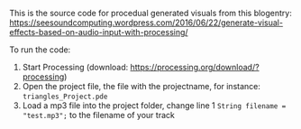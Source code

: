 This is the source code for procedual generated visuals from this blogentry: 
https://seesoundcomputing.wordpress.com/2016/06/22/generate-visual-effects-based-on-audio-input-with-processing/

To run the code:
1. Start Processing (download: https://processing.org/download/?processing)
2. Open the project file, the file with the projectname, for instance: `triangles_Project.pde`
3. Load a mp3 file into the project folder, change line 1 `String filename = "test.mp3";` to the filename of your track
